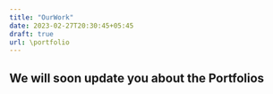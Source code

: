 ```yaml
---
title: "OurWork"
date: 2023-02-27T20:30:45+05:45
draft: true
url: \portfolio
---
```



## We will soon update you about the Portfolios
